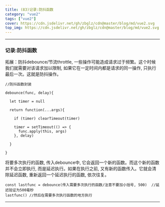 ```yaml
---
title: (83)记录:防抖函数
category: "vue2"
tags: ["vue2"]
cover: https://cdn.jsdelivr.net/gh/zbglz/cdn@master/blog/md/vue2.svg
top_img: https://cdn.jsdelivr.net/gh/zbglz/cdn@master/blog/md/vue2.svg
---
```


***

### 记录:防抖函数

拓展：防抖debounce/节流throttle, 一些操作可能造成请求过于频繁。这个时候我们就需要对该请求加以限制, 如果它在一定时间内都是请求的同一操作, 只执行最后一次。这就是防抖操作。


    //防抖函数封装
    
    debounce(func, delay){
      
      let timer = null
      
      return function(...args){
        
        if (timer) clearTimeout(timer)
        
        timer = setTimeout(() => {
          func.apply(this, args)
        }, delay)
        
      }
      
    }


将要多次执行的函数, 传入debounce中, 它会返回一个新的函数。而这个新的函数并不会立即执行, 而是延迟执行。如果在执行之前, 又有新的函数传入。它就会清除延迟函数, 重新返回一个延迟执行的函数, 依次往复。


    const lastfunc = debounce(传入需要多次执行的函数/注意不要加小括号, 500)  //延迟验证为500毫秒
    lastfunc() //然后在需要多次执行函数的地方执行


***